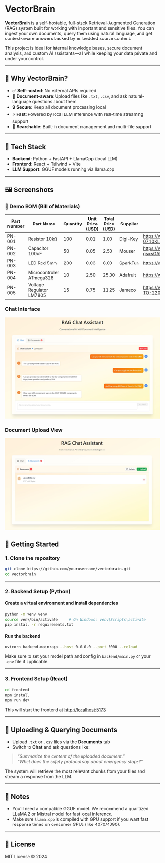 # VectorBrain

**VectorBrain** is a self-hostable, full-stack Retrieval-Augmented Generation (RAG) system built for working with important and sensitive files. You can ingest your own documents, query them using natural language, and get context-aware answers backed by embedded source content.

This project is ideal for internal knowledge bases, secure document analysis, and custom AI assistants—all while keeping your data private and under your control.

---

## 🔐 Why VectorBrain?

- ✅ **Self-hosted**: No external APIs required
- 🔎 **Document-aware**: Upload files like `.txt`, `.csv`, and ask natural-language questions about them
- 🔒 **Secure**: Keep all document processing local
- ⚡ **Fast**: Powered by local LLM inference with real-time streaming support
- 📂 **Searchable**: Built-in document management and multi-file support

---

## 🧰 Tech Stack

- **Backend**: Python + FastAPI + LlamaCpp (local LLM)
- **Frontend**: React + Tailwind + Vite
- **LLM Support**: GGUF models running via llama.cpp

---

## 🖼️ Screenshots

### 📄 Demo BOM (Bill of Materials)

| Part Number | Part Name                    | Quantity | Unit Price (USD) | Total Price (USD) | Supplier  | URL |
|-------------|------------------------------|----------|------------------|--------------------|-----------|------|
| PN-001      | Resistor 10kΩ                | 100      | 0.01             | 1.00               | Digi-Key  | https://www.digikey.com/en/products/detail/yageo/RC0603FR-0710KL/732542 |
| PN-002      | Capacitor 100uF              | 50       | 0.05             | 2.50               | Mouser    | https://www.mouser.com/ProductDetail/Nichicon/UFW1C101MPD?qs=sGAEpiMZZMtZ1n0r9vR22Q%3D%3D |
| PN-003      | LED Red 5mm                  | 200      | 0.03             | 6.00               | SparkFun  | https://www.sparkfun.com/products/9590 |
| PN-004      | Microcontroller ATmega328    | 10       | 2.50             | 25.00              | Adafruit  | https://www.adafruit.com/product/123 |
| PN-005      | Voltage Regulator LM7805     | 15       | 0.75             | 11.25              | Jameco    | https://www.jameco.com/z/LM7805-Voltage-Regulator-5V-1A-TO-220-Linear_51263.html |


### Chat Interface

![Chat Interface](./assets/vectorbrain-chat.JPG)

### Document Upload View

![Documents View](./assets/vectorbrain-doc.JPG)

## 🚀 Getting Started

### 1. Clone the repository

```bash
git clone https://github.com/yourusername/vectorbrain.git
cd vectorbrain
```

---

### 2. Backend Setup (Python)

#### Create a virtual environment and install dependencies

```bash
python -m venv venv
source venv/bin/activate     # On Windows: venv\Scripts\activate
pip install -r requirements.txt
```

#### Run the backend

```bash
uvicorn backend.main:app --host 0.0.0.0 --port 8000 --reload
```

Make sure to set your model path and config in `backend/main.py` or your `.env` file if applicable.

---

### 3. Frontend Setup (React)

```bash
cd frontend
npm install
npm run dev
```

This will start the frontend at [http://localhost:5173](http://localhost:5173)

---

## 📂 Uploading & Querying Documents

- Upload `.txt` or `.csv` files via the **Documents** tab
- Switch to **Chat** and ask questions like:

> _“Summarize the content of the uploaded document.”_  
> _“What does the safety protocol say about emergency stops?”_

The system will retrieve the most relevant chunks from your files and stream a response from the LLM.

---

## 🧠 Notes

- You’ll need a compatible GGUF model. We recommend a quantized LLaMA 2 or Mistral model for fast local inference.
- Make sure `llama.cpp` is compiled with GPU support if you want fast response times on consumer GPUs (like 4070/4090).

---

## 📄 License

MIT License © 2024
